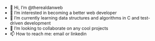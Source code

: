 - 👋 Hi, I’m @therealdanweb
- 👀 I’m interested in becoming a better web developer
- 🌱 I’m currently learning data structures and algorithms in C and test-driven development
- 💞️ I’m looking to collaborate on any cool projects
- 📫 How to reach me: email or linkedin
